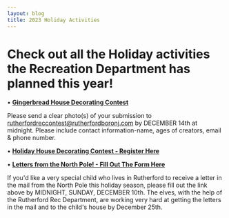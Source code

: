 ```yaml
---
layout: blog
title: 2023 Holiday Activities 
---
```


# Check out all the Holiday activities the Recreation Department has planned this year!


• [**Gingerbread House Decorating Contest**](https://storage.googleapis.com/static.rutherford-nj.com/recreation/contests/2023_Gingerbread_Contest.pdf) 

Please send a clear photo(s) of your submission to rutherfordreccontest@rutherfordboronj.com by DECEMBER 14th at midnight. Please include contact information-name, ages of creators, email & phone number.

• [**Holiday House Decorating Contest - Register Here**](https://rutherfordnj.recdesk.com/Community/Program?category=8)

• [**Letters from the North Pole! - Fill Out The Form Here**](https://docs.google.com/forms/d/e/1FAIpQLSdAHqno6tNGkHFyjQfrpv3Y0LrYn1AuuTerTygMh3UhJRTedQ/viewform)

If you'd like a very special child who lives in Rutherford to receive a letter in the mail from the North Pole this holiday season, please fill out the link above by MIDNIGHT, SUNDAY, DECEMBER 10th. The elves, with the help of the Rutherford Rec Department, are working very hard at getting the letters in the mail and to the child's house by December 25th. 
